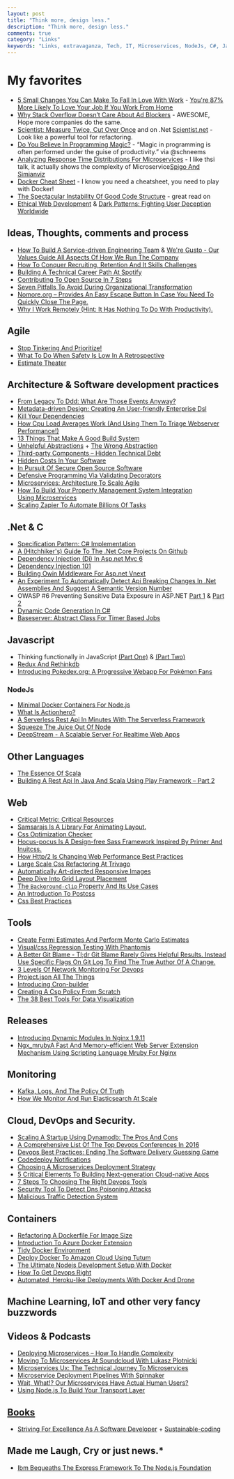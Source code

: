 ```yaml
---
layout: post
title: "Think more, design less."
description: "Think more, design less."
comments: true
category: "Links"
keywords: "Links, extravaganza, Tech, IT, Microservices, NodeJs, C#, Javascript, Solution architecture"
---
```

# My favorites #
 * [5 Small Changes You Can Make To Fall In Love With Work](http://blog.socialcast.com/5-small-changes-you-can-make-to-fall-in-love-with-work/) - [You're 87% More Likely To Love Your Job If You Work From Home](http://www.forbes.com/sites/markmurphy/2016/01/24/youre-87-more-likely-to-love-your-job-if-you-work-from-home-i-e-telecommuting/#6a70fe644c95)
 * [Why Stack Overflow Doesn’t Care About Ad Blockers](http://blog.stackoverflow.com/2016/02/why-stack-overflow-doesnt-care-about-ad-blockers/) - AWESOME, Hope more companies do the same.
 * [Scientist: Measure Twice, Cut Over Once](http://githubengineering.com/scientist/) and on .Net [Scientist.net](https://github.com/Haacked/Scientist.net) - Look like a powerful tool for refactoring.
 * [Do You Believe In Programming Magic?](http://blog.codeship.com/programming-magic/) - “Magic in programming is often performed under the guise of productivity.” via @schneems
 * [Analyzing Response Time Distributions For Microservices](https://www.youtube.com/watch?v=5DPr4x76nvQ) - I like thsi talk, it actually shows the complexity of Microservice[Spigo And Simianviz](https://github.com/adrianco/spigo) 
 * [Docker Cheat Sheet](https://github.com/wsargent/docker-cheat-sheet) - I know you need a cheatsheet, you need to play with Docker!
 * [The Spectacular Instability Of Good Code Structure](http://edmundkirwan.com/general/spectacular.html) - great read on 
 * [Ethical Web Development](https://ethicalweb.org/) & [Dark Patterns: Fighting User Deception Worldwide](http://darkpatterns.org/)

## Ideas, Thoughts, comments and process ##
 * [How To Build A Service-driven Engineering Team](http://engineering.gusto.com/how-to-build-a-service-driven-engineering-team/) & [We're Gusto - Our Values Guide All Aspects Of How We Run The Company](https://gusto.com/values)
 * [How To Conquer Recruiting, Retention And It Skills Challenges](http://www.cio.com/article/3030741/careers-staffing/how-to-conquer-recruiting-retention-and-it-skills-challenges.html)
 * [Building A Technical Career Path At Spotify](https://labs.spotify.com/2016/02/08/technical-career-path/)
 * [Contributing To Open Source In 7 Steps](http://jakeyesbeck.com/2016/01/17/contributing-to-open-source-in-7-steps/)
 * [Seven Pitfalls To Avoid During Organizational Transformation](https://www.thoughtworks.com/insights/blog/seven-pitfalls-avoid-during-organizational-transformation)
 * [Nomore.org – Provides An Easy Escape Button In Case You Need To Quickly Close The Page.](http://littlebigdetails.com/post/139025843022/nomoreorg-provides-an-easy-escape-button-in)
 * [Why I Work Remotely (Hint: It Has Nothing To Do With Productivity).](https://m.signalvnoise.com/why-i-work-remotely-hint-it-has-nothing-to-do-with-productivity-34ace30f74fc#.k4purnny5)

## Agile ##
 * [Stop Tinkering And Prioritize!](https://hashrocket.com/blog/posts/stop-tinkering-and-prioritize)
 * [What To Do When Safety Is Low In A Retrospective](http://www.benlinders.com/2016/what-to-do-when-safety-is-low-in-a-retrospective/)
 * [Estimate Theater](http://www.gilzilberfeld.com/2016/02/estimate-theater.html)

## Architecture & Software development practices ##
 * [From Legacy To Ddd: What Are Those Events Anyway?](http://blog.arkency.com/2016/02/from-legacy-to-ddd-what-are-those-events-anyway/)
 * [Metadata-driven Design: Creating An User-friendly Enterprise Dsl](http://www.infoq.com/articles/mdd-creating-user-friendly-dsl)
 * [Kill Your Dependencies](http://www.mikeperham.com/2016/02/09/kill-your-dependencies/)
 * [How Cpu Load Averages Work (And Using Them To Triage Webserver Performance!)](http://jvns.ca/blog/2016/02/07/cpu-load-averages/)
 * [13 Things That Make A Good Build System](https://dzone.com/articles/the-13-things-that-make-a-good-build-system)
 * [Unhelpful Abstractions](http://dave.cheney.net/2016/02/06/unhelpful-abstractions) + [The Wrong Abstraction](http://www.sandimetz.com/blog/2016/1/20/the-wrong-abstraction)
 * [Third-party Components – Hidden Technical Debt](http://tech.ticketmaster.com/2016/02/09/third-party-components-hidden-technical-debt/)
 * [Hidden Costs In Your Software](http://www.daedtech.com/hidden-costs-software/)
 * [In Pursuit Of Secure Open Source Software](https://code.facebook.com/posts/226775617661196/in-pursuit-of-secure-open-source-software/)
 * [Defensive Programming Via Validating Decorators](http://www.yegor256.com/2016/01/26/defensive-programming.html)
 * [Microservices: Architecture To Scale Agile](http://de.slideshare.net/ewolff/microservices-architecture-to-scale-agile)
 * [How To Build Your Property Management System Integration Using Microservices](http://highscalability.com/blog/2016/2/10/how-to-build-your-property-management-system-integration-usi.html)
 * [Scaling Zapier To Automate Billions Of Tasks](http://stackshare.io/zapier/scaling-zapier-to-automate-billions-of-tasks)


## **.Net & C** ##
 * [Specification Pattern: C# Implementation](http://enterprisecraftsmanship.com/2016/02/08/specification-pattern-c-implementation/)
 * [A (Hitchhiker's) Guide To The .Net Core Projects On Github](https://blog.rendle.io/a-guide-to-the-net-projects-on-github/)
 * [Dependency Injection (Di) In Asp.net Mvc 6](http://www.dotnetcurry.com/aspnet-mvc/1250/dependency-injection-aspnet-mvc-core)
 * [Dependency Injection 101](http://jamescbender.azurewebsites.net/?p=621)
 * [Building Owin Middleware For Asp.net Vnext](http://developer.telerik.com/featured/building-owin-middleware-for-asp-net-vnext/)
 * [An Experiment To Automatically Detect Api Breaking Changes In .Net Assemblies And Suggest A Semantic Version Number](https://blogs.endjin.com/2016/02/an-experiment-to-automatically-detect-api-breaking-changes-in-dot-net-assemblies-and-suggest-a-semantic-version-number/)
 * OWASP #6 Preventing Sensitive Data Exposure in ASP.NET [Part 1](http://lockmedown.com/preventing-sensitive-data-exposure-aspnet-part1/) & [Part 2](http://lockmedown.com/preventing-sensitive-data-exposure-aspnet-part2/)
 * [Dynamic Code Generation In C#](https://ayende.com/blog/173185/dynamic-code-generation-in-c)
 * [Baseserver: Abstract Class For Timer Based Jobs](http://gunnarpeipman.com/2016/02/baseserver-abstract-class-for-timer-based-jobs/)

## Javascript  ##
 * Thinking functionally in JavaScript [(Part One)](http://blog.boyet.com/blog/javascriptlessons/thinking-functionally-in-javascript-part-one/) & [ (Part Two)](http://blog.boyet.com/blog/javascriptlessons/thinking-functionally-in-javascript-part-two/)
 * [Redux And Rethinkdb](https://glebbahmutov.com/blog/redux-and-rethinkdb/)
 * [Introducing Pokedex.org: A Progressive Webapp For Pokémon Fans](http://www.pocketjavascript.com/blog/2015/11/23/introducing-pokedex-org)

### NodeJs ###
 * [Minimal Docker Containers For Node.js](https://blog.risingstack.com/minimal-docker-containers-for-node-js/)
 * [What Is Actionhero?](http://www.actionherojs.com/)
 * [A Serverless Rest Api In Minutes With The Serverless Framework](http://blog.codeship.com/a-serverless-rest-api-in-minutes/)
 * [Squeeze The Juice Out Of Node](http://blog.yld.io/2016/02/08/squeeze-the-juice-out-of-node/)
 * [DeepStream - A Scalable Server For Realtime Web Apps](https://deepstream.io/)

## Other Languages  ##
 * [The Essence Of Scala](http://www.scala-lang.org/blog/2016/02/03/essence-of-scala.html)
 * [Building A Rest Api In Java And Scala Using Play Framework – Part 2](http://nordicapis.com/building-rest-api-java-scala-using-play-framework-part-2/)

## Web ##
 * [Critical Metric: Critical Resources](http://www.stevesouders.com/blog/2016/02/10/critical-metric-critical-resources/)
 * [Samsarajs Is A Library For Animating Layout. ](http://samsarajs.org/)
 * [Css Optimization Checker](http://www.testmycss.com/)
 * [Hocus-pocus Is A Design-free Sass Framework Inspired By Primer And Inuitcss.](http://hocus-pocus.io/)
 * [How Http/2 Is Changing Web Performance Best Practices](https://blog.newrelic.com/2016/02/09/http2-best-practices-web-performance/)
 * [Large Scale Css Refactoring At Trivago](http://tech.trivago.com/2016/02/02/large-scale-css-refactoring-at-trivago/)
 * [Automatically Art-directed Responsive Images](http://cloudinary.com/blog/automatically_art_directed_responsive_images)
 * [Deep Dive Into Grid Layout Placement](http://blogs.igalia.com/mrego/2016/02/01/deep-dive-into-grid-layout-placement/)
 * [The `Background-clip` Property And Its Use Cases](https://css-tricks.com/the-backgound-clip-property-and-use-cases/)
 * [An Introduction To Postcss](http://www.sitepoint.com/an-introduction-to-postcss/)
 * [Css Best Practices](http://fantasai.inkedblade.net/style/talks/best-practices/#title)

## Tools ##
 * [Create Fermi Estimates And Perform Monte Carlo Estimates](https://github.com/getguesstimate/guesstimate-app)
 * [Visual/css Regression Testing With Phantomjs](https://github.com/Huddle/PhantomCSS)
 * [A Better Git Blame - Tl;dr Git Blame Rarely Gives Helpful Results. Instead Use Specific Flags On Git Log To Find The True Author Of A Change.](http://blog.andrewray.me/a-better-git-blame/)
 * [3 Levels Of Network Monitoring For Devops](https://blog.ruxit.com/3-levels-of-network-monitoring-for-devops/)
 * [Project.json All The Things](https://oren.codes/2016/02/08/project-json-all-the-things/)
 * [Introducing Cron-builder](https://blog.srcclr.com/introducing-cron-builder/)
 * [Creating A Csp Policy From Scratch](https://diogomonica.com/2015/12/30/deep-into-csp/)
 * [The 38 Best Tools For Data Visualization](http://www.creativebloq.com/design-tools/data-visualization-712402)

## Releases ##
 * [Introducing Dynamic Modules In Nginx 1.9.11](https://www.nginx.com/blog/dynamic-modules-nginx-1-9-11/)
 * [Ngx_mrubyA Fast And Memory-efficient Web Server Extension Mechanism Using Scripting Language Mruby For Nginx](http://ngx.mruby.org/)

## Monitoring ##
 * [Kafka, Logs, And The Policy Of Truth](http://blog.codeship.com/kafka-logs-and-the-policy-of-truth/)
 * [How We Monitor And Run Elasticsearch At Scale](https://signalfx.com/how-we-monitor-and-run-elasticsearch-at-scale/)

## Cloud, DevOps and Security. ##
 * [Scaling A Startup Using Dynamodb: The Pros And Cons](https://www.ravelin.com/blog/2016/2/2/scaling-a-startup-using-dynamodb-the-pros-and-cons)
 * [A Comprehensive List Of The Top Devops Conferences In 2016](http://techbeacon.com/top-best-devops-conferences-2016-comprehensive-list-guide)
 * [Devops Best Practices: Ending The Software Delivery Guessing Game](http://techbeacon.com/devops-best-practices-ending-software-delivery-guessing-game)
 * [Codedeploy Notifications](http://tech.gilt.com/aws/2016/02/10/cloudformation-notifications)
 * [Choosing A Microservices Deployment Strategy](https://www.nginx.com/blog/deploying-microservices/)
 * [5 Critical Elements To Building Next-generation Cloud-native Apps](http://techbeacon.com/building-next-generation-cloud-native-apps-essential-guide)
 * [7 Steps To Choosing The Right Devops Tools](http://techbeacon.com/7-steps-choosing-right-devops-tools)
 * [Security Tool To Detect Dns Poisoning Attacks](https://github.com/DhavalKapil/dns-validator)
 * [Malicious Traffic Detection System](https://github.com/stamparm/maltrail)

## Containers ##
 * [Refactoring A Dockerfile For Image Size](http://blog.replicated.com/2016/02/05/refactoring-a-dockerfile-for-image-size/)
 * [Introduction To Azure Docker Extension](https://ahmetalpbalkan.com/blog/azure-docker-extension/)
 * [Tidy Docker Environment](http://layer0.authentise.com/docker-4-useful-tips-you-may-not-know-about.html)
 * [Deploy Docker To Amazon Cloud Using Tutum](http://blog.couchbase.com/2016/deploy-docker-amazon-cloud-tutum)
 * [The Ultimate Nodejs Development Setup With Docker](http://paislee.io/the-ultimate-nodejs-development-setup-with-docker/)
 * [How To Get Devops Right](http://www.techworld.com.au/article/593346/how-get-devops-right/)
 * [Automated, Heroku-like Deployments With Docker And Drone](http://blog.alertbee.io/heroku-like-deployments-with-docker-and-drone/)

## Machine Learning, IoT and other very fancy buzzwords ##


## Videos & Podcasts ##
 * [Deploying Microservices – How To Handle Complexity](https://jaxenter.com/deploying-microservice-how-to-handle-complexity-122336.html)
 * [Moving To Microservices At Soundcloud With Lukasz Plotnicki](http://softwareengineeringdaily.com/2016/02/04/moving-to-microservices-at-soundcloud-with-lukasz-plotnicki/)
 * [Microservices Ux: The Technical Journey To Microservices](https://www.youtube.com/watch?v=sGB346ldZPU)
 * [Microservice Deployment Pipelines With Spinnaker](https://www.youtube.com/watch?v=UOkZJazycQs)
 * [Wait, What!? Our Microservices Have Actual Human Users?](https://www.youtube.com/watch?v=pU1gXA0rfwc)
 * [Using Node.js To Build Your Transport Layer](https://www.youtube.com/watch?v=eNiufrICG-0)

## [Books]()  ##
 * [Striving For Excellence As A Software Developer](http://ijoshsmith.com/2016/02/05/striving-for-excellence-as-a-software-developer/) + [Sustainable-coding](https://github.com/ijoshsmith/sustainable-coding)

## Made me Laugh, Cry or just news.* ##
 * [Ibm Bequeaths The Express Framework To The Node.js Foundation](http://thenewstack.io/node-js-foundation-adopts-express-framework-incubation-project/)